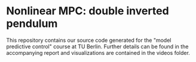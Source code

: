 # Nonlinear MPC: double inverted pendulum

This repository contains our source code generated for the "model predictive control" course at TU Berlin.
Further details can be found in the accompanying report and visualizations are contained in the videos folder.